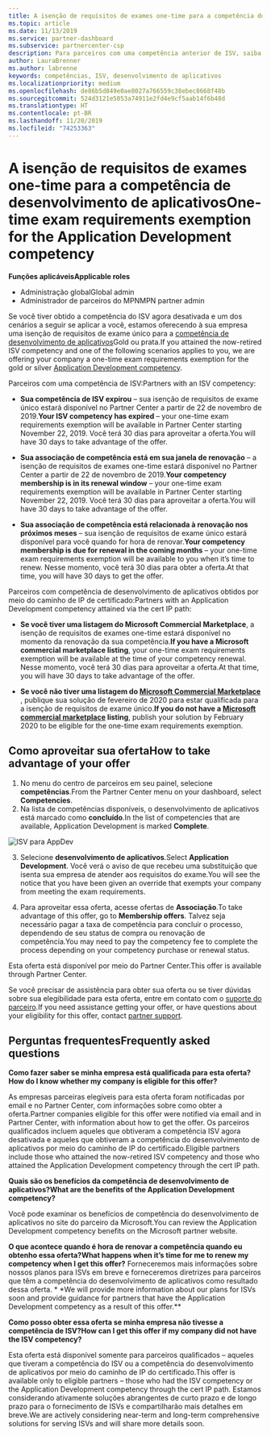 ```yaml
---
title: A isenção de requisitos de exames one-time para a competência do desenvolvimento de aplicativos | Centro de parceiros
ms.topic: article
ms.date: 11/13/2019
ms.service: partner-dashboard
ms.subservice: partnercenter-csp
description: Para parceiros com uma competência anterior de ISV, saiba como obter uma isenção de requisitos de exame único para a competência do desenvolvimento de aplicativos
author: LauraBrenner
ms.author: labrenne
keywords: competências, ISV, desenvolvimento de aplicativos
ms.localizationpriority: medium
ms.openlocfilehash: de86b5d849e0ae8027a766559c38ebec8668f48b
ms.sourcegitcommit: 524d3121e5053a74911e2fd4e9cf5aab14f6b48d
ms.translationtype: HT
ms.contentlocale: pt-BR
ms.lasthandoff: 11/20/2019
ms.locfileid: "74253363"
---
```

# <a name="one-time-exam-requirements-exemption-for-the-application-development-competency"></a><span data-ttu-id="42da7-104">A isenção de requisitos de exames one-time para a competência de desenvolvimento de aplicativos</span><span class="sxs-lookup"><span data-stu-id="42da7-104">One-time exam requirements exemption for the Application Development competency</span></span>

<span data-ttu-id="42da7-105">**Funções aplicáveis**</span><span class="sxs-lookup"><span data-stu-id="42da7-105">**Applicable roles**</span></span>

- <span data-ttu-id="42da7-106">Administração global</span><span class="sxs-lookup"><span data-stu-id="42da7-106">Global admin</span></span>
- <span data-ttu-id="42da7-107">Administrador de parceiros do MPN</span><span class="sxs-lookup"><span data-stu-id="42da7-107">MPN partner admin</span></span>

<span data-ttu-id="42da7-108">Se você tiver obtido a competência do ISV agora desativada e um dos cenários a seguir se aplicar a você, estamos oferecendo à sua empresa uma isenção de requisitos de exame único para a [competência de desenvolvimento de aplicativos](https://partner.microsoft.com/membership/application-development-competency)Gold ou prata.</span><span class="sxs-lookup"><span data-stu-id="42da7-108">If you attained the now-retired ISV competency and one of the following scenarios applies to you, we are offering your company a one-time exam requirements exemption for the gold or silver [Application Development competency](https://partner.microsoft.com/membership/application-development-competency).</span></span> 

<span data-ttu-id="42da7-109">Parceiros com uma competência de ISV:</span><span class="sxs-lookup"><span data-stu-id="42da7-109">Partners with an ISV competency:</span></span>

- <span data-ttu-id="42da7-110">**Sua competência de ISV expirou** – sua isenção de requisitos de exame único estará disponível no Partner Center a partir de 22 de novembro de 2019.</span><span class="sxs-lookup"><span data-stu-id="42da7-110">**Your ISV competency has expired** – your one-time exam requirements exemption will be available in Partner Center starting November 22, 2019.</span></span> <span data-ttu-id="42da7-111">Você terá 30 dias para aproveitar a oferta.</span><span class="sxs-lookup"><span data-stu-id="42da7-111">You will have 30 days to take advantage of the offer.</span></span> 

- <span data-ttu-id="42da7-112">**Sua associação de competência está em sua janela de renovação** – a isenção de requisitos de exames one-time estará disponível no Partner Center a partir de 22 de novembro de 2019.</span><span class="sxs-lookup"><span data-stu-id="42da7-112">**Your competency membership is in its renewal window** – your one-time exam requirements exemption will be available in Partner Center starting November 22, 2019.</span></span> <span data-ttu-id="42da7-113">Você terá 30 dias para aproveitar a oferta.</span><span class="sxs-lookup"><span data-stu-id="42da7-113">You will have 30 days to take advantage of the offer.</span></span> 

- <span data-ttu-id="42da7-114">**Sua associação de competência está relacionada à renovação nos próximos meses** – sua isenção de requisitos de exame único estará disponível para você quando for hora de renovar.</span><span class="sxs-lookup"><span data-stu-id="42da7-114">**Your competency membership is due for renewal in the coming months** – your one-time exam requirements exemption will be available to you when it’s time to renew.</span></span> <span data-ttu-id="42da7-115">Nesse momento, você terá 30 dias para obter a oferta.</span><span class="sxs-lookup"><span data-stu-id="42da7-115">At that time, you will have 30 days to get the offer.</span></span>

<span data-ttu-id="42da7-116">Parceiros com competência de desenvolvimento de aplicativos obtidos por meio do caminho de IP de certificado:</span><span class="sxs-lookup"><span data-stu-id="42da7-116">Partners with an Application Development competency attained via the cert IP path:</span></span>

- <span data-ttu-id="42da7-117">**Se você tiver uma listagem do Microsoft Commercial Marketplace**, a isenção de requisitos de exames one-time estará disponível no momento da renovação da sua competência.</span><span class="sxs-lookup"><span data-stu-id="42da7-117">**If you have a Microsoft commercial marketplace listing**, your one-time exam requirements exemption will be available at the time of your competency renewal.</span></span> <span data-ttu-id="42da7-118">Nesse momento, você terá 30 dias para aproveitar a oferta.</span><span class="sxs-lookup"><span data-stu-id="42da7-118">At that time, you will have 30 days to take advantage of the offer.</span></span>

- <span data-ttu-id="42da7-119">**Se você não tiver uma listagem do [Microsoft Commercial Marketplace](https://azure.microsoft.com/overview/commercial-marketplace/)** , publique sua solução de fevereiro de 2020 para estar qualificada para a isenção de requisitos de exame único.</span><span class="sxs-lookup"><span data-stu-id="42da7-119">**If you do not have a [Microsoft commercial marketplace](https://azure.microsoft.com/overview/commercial-marketplace/) listing**, publish your solution by February 2020 to be eligible for the one-time exam requirements exemption.</span></span>

## <a name="how-to-take-advantage-of-your-offer"></a><span data-ttu-id="42da7-120">Como aproveitar sua oferta</span><span class="sxs-lookup"><span data-stu-id="42da7-120">How to take advantage of your offer</span></span>

1. <span data-ttu-id="42da7-121">No menu do centro de parceiros em seu painel, selecione **competências**.</span><span class="sxs-lookup"><span data-stu-id="42da7-121">From the Partner Center menu on your dashboard, select **Competencies**.</span></span>
2. <span data-ttu-id="42da7-122">Na lista de competências disponíveis, o desenvolvimento de aplicativos está marcado como **concluído**.</span><span class="sxs-lookup"><span data-stu-id="42da7-122">In the list of competencies that are available, Application Development is marked **Complete**.</span></span>

![ISV para AppDev](images/appdev.png)

3. <span data-ttu-id="42da7-124">Selecione **desenvolvimento de aplicativos**.</span><span class="sxs-lookup"><span data-stu-id="42da7-124">Select **Application Development**.</span></span> <span data-ttu-id="42da7-125">Você verá o aviso de que recebeu uma substituição que isenta sua empresa de atender aos requisitos do exame.</span><span class="sxs-lookup"><span data-stu-id="42da7-125">You will see the notice that you have been given an override that exempts your company from meeting the exam requirements.</span></span> 

4. <span data-ttu-id="42da7-126">Para aproveitar essa oferta, acesse ofertas de **Associação**.</span><span class="sxs-lookup"><span data-stu-id="42da7-126">To take advantage of this offer, go to **Membership offers**.</span></span> <span data-ttu-id="42da7-127">Talvez seja necessário pagar a taxa de competência para concluir o processo, dependendo de seu status de compra ou renovação de competência.</span><span class="sxs-lookup"><span data-stu-id="42da7-127">You may need to pay the competency fee to complete the process depending on your competency purchase or renewal status.</span></span> 

<span data-ttu-id="42da7-128">Esta oferta está disponível por meio do Partner Center.</span><span class="sxs-lookup"><span data-stu-id="42da7-128">This offer is available through Partner Center.</span></span>

<span data-ttu-id="42da7-129">Se você precisar de assistência para obter sua oferta ou se tiver dúvidas sobre sua elegibilidade para esta oferta, entre em contato com o [suporte do parceiro](https://partner.microsoft.com/Support).</span><span class="sxs-lookup"><span data-stu-id="42da7-129">If you need assistance getting your offer, or have questions about your eligibility for this offer, contact [partner support](https://partner.microsoft.com/Support).</span></span> 

## <a name="frequently-asked-questions"></a><span data-ttu-id="42da7-130">Perguntas frequentes</span><span class="sxs-lookup"><span data-stu-id="42da7-130">Frequently asked questions</span></span>

<span data-ttu-id="42da7-131">**Como fazer saber se minha empresa está qualificada para esta oferta?**</span><span class="sxs-lookup"><span data-stu-id="42da7-131">**How do I know whether my company is eligible for this offer?**</span></span>

<span data-ttu-id="42da7-132">As empresas parceiras elegíveis para esta oferta foram notificadas por email e no Partner Center, com informações sobre como obter a oferta.</span><span class="sxs-lookup"><span data-stu-id="42da7-132">Partner companies eligible for this offer were notified via email and in Partner Center, with information about how to get the offer.</span></span> <span data-ttu-id="42da7-133">Os parceiros qualificados incluem aqueles que obtiveram a competência ISV agora desativada e aqueles que obtiveram a competência do desenvolvimento de aplicativos por meio do caminho de IP do certificado.</span><span class="sxs-lookup"><span data-stu-id="42da7-133">Eligible partners include those who attained the now-retired ISV competency and those who attained the Application Development competency through the cert IP path.</span></span> 

<span data-ttu-id="42da7-134">**Quais são os benefícios da competência de desenvolvimento de aplicativos?**</span><span class="sxs-lookup"><span data-stu-id="42da7-134">**What are the benefits of the Application Development competency?**</span></span>

<span data-ttu-id="42da7-135">Você pode examinar os benefícios de competência do desenvolvimento de aplicativos no site do parceiro da Microsoft.</span><span class="sxs-lookup"><span data-stu-id="42da7-135">You can review the Application Development competency benefits on the Microsoft partner website.</span></span> 

<span data-ttu-id="42da7-136">**O que acontece quando é hora de renovar a competência quando eu obtenho essa oferta?**</span><span class="sxs-lookup"><span data-stu-id="42da7-136">**What happens when it’s time for me to renew my competency when I get this offer?**</span></span> <span data-ttu-id="42da7-137">Forneceremos mais informações sobre nossos planos para ISVs em breve e forneceremos diretrizes para parceiros que têm a competência do desenvolvimento de aplicativos como resultado dessa oferta. \* \*</span><span class="sxs-lookup"><span data-stu-id="42da7-137">We will provide more information about our plans for ISVs soon and provide guidance for partners that have the Application Development competency as a result of this offer.\*\*</span></span>  

<span data-ttu-id="42da7-138">**Como posso obter essa oferta se minha empresa não tivesse a competência de ISV?**</span><span class="sxs-lookup"><span data-stu-id="42da7-138">**How can I get this offer if my company did not have the ISV competency?**</span></span>

<span data-ttu-id="42da7-139">Esta oferta está disponível somente para parceiros qualificados – aqueles que tiveram a competência do ISV ou a competência do desenvolvimento de aplicativos por meio do caminho de IP do certificado.</span><span class="sxs-lookup"><span data-stu-id="42da7-139">This offer is available only to eligible partners – those who had the ISV competency or the Application Development competency through the cert IP path.</span></span> <span data-ttu-id="42da7-140">Estamos considerando ativamente soluções abrangentes de curto prazo e de longo prazo para o fornecimento de ISVs e compartilharão mais detalhes em breve.</span><span class="sxs-lookup"><span data-stu-id="42da7-140">We are actively considering near-term and long-term comprehensive solutions for serving ISVs and will share more details soon.</span></span> 


